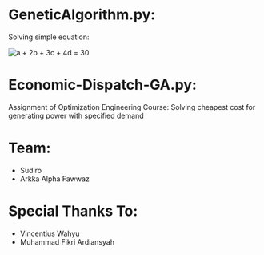 # GeneticAlgorithm.py:
  Solving simple equation:

<img src="https://latex.codecogs.com/gif.latex?a&space;&plus;&space;2b&space;&plus;&space;3c&space;&plus;&space;4d&space;=&space;30" title="a + 2b + 3c + 4d = 30" />

# Economic-Dispatch-GA.py:
  Assignment of Optimization Engineering Course:
  Solving cheapest cost for generating power with specified demand

# Team:
  - Sudiro
  - Arkka Alpha Fawwaz

# Special Thanks To:
  - Vincentius Wahyu
  - Muhammad Fikri Ardiansyah
